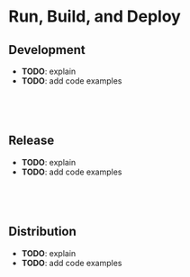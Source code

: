 # Run, Build, and Deploy

 ## Development

- **TODO**: explain
- **TODO**: add code examples

```
 



```

 ## Release

- **TODO**: explain
- **TODO**: add code examples

```
 



```

 ## Distribution

- **TODO**: explain
- **TODO**: add code examples

```
 



```
